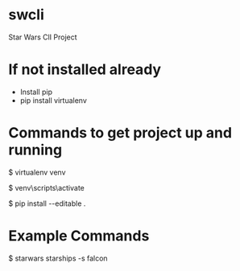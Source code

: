 # swcli
Star Wars ClI Project

# If not installed already
- Install pip
- pip install virtualenv

# Commands to get project up and running
$ virtualenv venv

$ venv\scripts\activate

$ pip install --editable .

# Example Commands

$ starwars starships -s falcon

